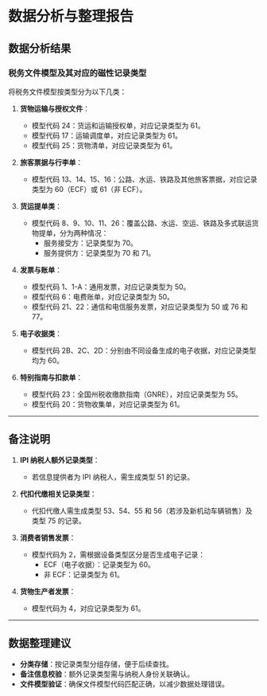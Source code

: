# 数据分析与整理报告

## 数据分析结果

### 税务文件模型及其对应的磁性记录类型
将税务文件模型按类型分为以下几类：

1. **货物运输与授权文件**：
   - 模型代码 24：货运和运输授权单，对应记录类型为 61。
   - 模型代码 17：运输调度单，对应记录类型为 61。
   - 模型代码 25：货物清单，对应记录类型为 61。

2. **旅客票据与行李单**：
   - 模型代码 13、14、15、16：公路、水运、铁路及其他旅客票据，对应记录类型为 60（ECF）或 61（非 ECF）。

3. **货运提单类**：
   - 模型代码 8、9、10、11、26：覆盖公路、水运、空运、铁路及多式联运货物提单，分为两种情况：
     - 服务接受方：记录类型为 70。
     - 服务提供方：记录类型为 70 和 71。

4. **发票与账单**：
   - 模型代码 1、1-A：通用发票，对应记录类型为 50。
   - 模型代码 6：电费账单，对应记录类型为 50。
   - 模型代码 21、22：通信和电信服务发票，对应记录类型为 50 或 76 和 77。

5. **电子收据类**：
   - 模型代码 2B、2C、2D：分别由不同设备生成的电子收据，对应记录类型均为 60。

6. **特别指南与扣款单**：
   - 模型代码 23：全国州税收缴款指南（GNRE），对应记录类型为 55。
   - 模型代码 20：货物收集单，对应记录类型为 61。

---

## 备注说明

1. **IPI 纳税人额外记录类型**：
   - 若信息提供者为 IPI 纳税人，需生成类型 51 的记录。

2. **代扣代缴相关记录类型**：
   - 代扣代缴人需生成类型 53、54、55 和 56（若涉及新机动车辆销售）及类型 75 的记录。

3. **消费者销售发票**：
   - 模型代码为 2，需根据设备类型区分是否生成电子记录：
     - ECF（电子收据）：记录类型为 60。
     - 非 ECF：记录类型为 61。

4. **货物生产者发票**：
   - 模型代码为 4，对应记录类型为 61。

---

## 数据整理建议

- **分类存储**：按记录类型分组存储，便于后续查找。
- **备注信息校验**：额外记录类型需与纳税人身份关联确认。
- **文件模型验证**：确保文件模型代码匹配正确，以减少数据处理错误。
